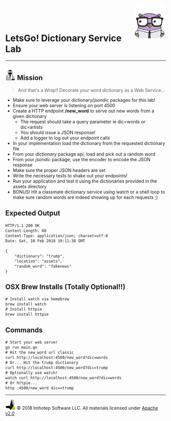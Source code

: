 <img src="../assets/gophernand.png" align="right" width="100" height="auto"/>

<br/>
<br/>
<br/>

# LetsGo! Dictionary Service Lab

---
## <img src="../assets/lab.png" width="auto" height="32"/> Mission

> And that's a Wrap!! Decorate your word dictionary as a Web Service...

* Make sure to leverage your dictionary/jsondic packages for this lab!
* Ensure your web server is listening on port 4500
* Create a HTTP endpoint **/new_word** to serve out new words from a given dictionary
  * The request should take a query parameter ie dic=words or dic=artists
  * You should issue a JSON response!
  * Add a logger to log out your endpoint calls
* In your implementation load the dictionary from the requested dictionary file
* From your *dictionary* package api, load and pick out a random word
* From your *jsondic* package, use the encoder to encode the JSON response
* Make sure the proper JSON headers are set
* Write the necessary tests to shake out your endpoints!
* Run your application and test it using the dictionaries provided in the assets directory
* BONUS! Hit a classmate dictionary service using watch or a shell loop to make sure
  random words are indeed showing up for each requests ;)

## Expected Output

```text
HTTP/1.1 200 OK
Content-Length: 68
Content-Type: application/json; charset=utf-8
Date: Sat, 10 Feb 2018 19:11:38 GMT

{
    "dictionary": "trump",
    "location": "assets",
    "random_word": "fakenews"
}
```

## OSX Brew Installs (Totally Optional!!)

```shell
# Install watch via homebrew
brew install watch
# Install httpie
brew install httpie
```

## Commands

```shell
# Start your web server
go run main.go
# Hit the new_word url classic
curl http://localhost:4500/new_word?dic=words
# Or... Hit the trump dictionary
curl http://localhost:4500/new_word?dic=trump
# Optionally use watch!
watch curl http://localhost:4500/new_word?dic=words
# Or httpie...
http :4500/new_word dic==trump
```

---
<img src="../assets/imhotep_logo.png" width="32" height="auto"/> © 2018 Imhotep Software LLC.
All materials licensed under [Apache v2.0](http://www.apache.org/licenses/LICENSE-2.0)
